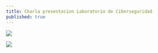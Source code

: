 ```yaml
---
title: Charla presentacion Laboratorio de Ciberseguridad
published: true
---
```


![](https://assets-cdn.github.com/images/icons/emoji/octocat.png)

![](https://assets-cdn.github.com/images/icons/emoji/octocat.png)

